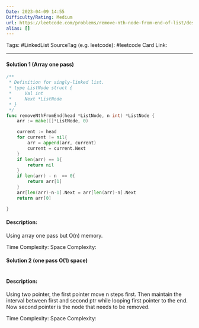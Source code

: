 ```yaml
---
Date: 2023-04-09 14:55
Difficulty/Rating: Medium
url: https://leetcode.com/problems/remove-nth-node-from-end-of-list/description/
alias: []
---
```

Tags: #LinkedList 
SourceTag (e.g. leetcode): #leetcode
Card Link: 

---
#### Solution 1 (Array one pass)

```go
/**
 * Definition for singly-linked list.
 * type ListNode struct {
 *     Val int
 *     Next *ListNode
 * }
 */
func removeNthFromEnd(head *ListNode, n int) *ListNode {
    arr := make([]*ListNode, 0)

    current := head
    for current != nil{
        arr = append(arr, current)
        current = current.Next
    }
    if len(arr) == 1{
        return nil
    }
    if len(arr) - n  == 0{
        return arr[1]
    }
    arr[len(arr)-n-1].Next = arr[len(arr)-n].Next
    return arr[0]

}
```

#### Description:
Using array one pass but O(n) memory.

Time Complexity:
Space Complexity:


#### Solution 2 (one pass O(1) space)

```go

```

#### Description:
Using two pointer, the first pointer move n steps first.
Then maintain the interval between first and second ptr while looping first pointer to the end. Now second pointer is the node that needs to be removed.

Time Complexity:
Space Complexity: